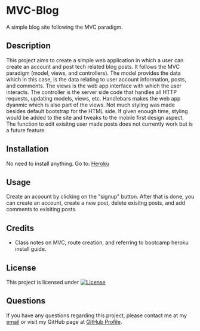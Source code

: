 # MVC-Blog
A simple blog site following the MVC paradigm.

## Description
This project aims to create a simple web application in which a user can create an account and post tech related blog posts. It follows the MVC paradigm (model, views, and controllers). The model provides the data which in this case, is the data relating to user account information, posts, and comments. The views is the web app interface with which the user interacts. The controller is the server side code that handles all HTTP requests, updating models, views, etc. Handlebars makes the web app dyanmic which is also part of the views. Not much styling was made besides default bootstrap for the HTML side. If given enough time, styling would be added to the site and tweaks to the mobile first design aspect. The function to edit exisitng user made posts does not currently work but is a future feature. 
## Installation

No need to install anything. Go to: [Heroku](https://pure-depths-01409-8304d9d8effa.herokuapp.com/)

## Usage

Create an acoount by clicking on the "signup" button. After that is done, you can create an account, create a new post, delete exisitng posts, and add comments to exisiting posts.

## Credits

- Class notes on MVC, route creation, and referring to bootcamp heroku install guide.


## License
This project is licensed under [![License](https://img.shields.io/badge/License-MIT-brightgreen.svg)](https://opensource.org/licenses/MIT)

## Questions
If you have any questions regarding this project, please contact me at my [email](joseguillen587@yahoo.com) or visit my GitHub page at [GitHub Profile](https://github.com/Exo-MDR-CD2000).